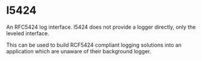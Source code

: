 # l5424

An RFC5424 log interface. l5424 does not provide a logger directly, only the leveled interface.

This can be used to build RCF5424 compliant logging solutions into an application which are unaware of their background logger.
